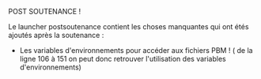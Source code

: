 POST SOUTENANCE !

Le launcher postsoutenance contient les choses manquantes qui ont étés ajoutés après la soutenance :

-  Les variables d'environnements pour accéder aux fichiers PBM !
  ( de la ligne 106 à 151 on peut donc retrouver l'utilisation des variables d'environnements)
  
  
